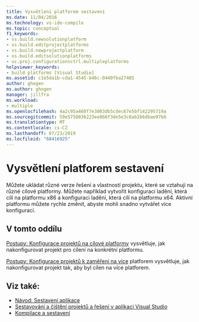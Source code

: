 ```yaml
---
title: Vysvětlení platforem sestavení
ms.date: 11/04/2016
ms.technology: vs-ide-compile
ms.topic: conceptual
f1_keywords:
- vs.build.newsolutionplatform
- vs.build.editprojectplatforms
- vs.build.newprojectplatform
- vs.build.editsolutionplatforms
- vc.proj.configurationsctrl.multipleplatforms
helpviewer_keywords:
- build platforms [Visual Studio]
ms.assetid: c1e5da1b-cda1-4545-b46c-0440fba27485
author: ghogen
ms.author: ghogen
manager: jillfra
ms.workload:
- multiple
ms.openlocfilehash: 4a2c95a460f7e3003db5cdec67e5bf142295719a
ms.sourcegitcommit: 59e5758036223ee866f3de5e3c0ab2b6dbae97b6
ms.translationtype: MT
ms.contentlocale: cs-CZ
ms.lasthandoff: 07/23/2019
ms.locfileid: "68416925"
---
```

# <a name="understand-build-platforms"></a>Vysvětlení platforem sestavení

Můžete ukládat různé verze řešení a vlastností projektu, které se vztahují na různé cílové platformy. Můžete například vytvořit konfiguraci ladění, která cílí na platformu x86 a konfiguraci ladění, která cílí na platformu x64. Aktivní platformu můžete rychle změnit, abyste mohli snadno vytvářet více konfigurací.

## <a name="in-this-section"></a>V tomto oddílu

 [Postupy: Konfigurace projektů na cílové platformy](../ide/how-to-configure-projects-to-target-platforms.md) vysvětluje, jak nakonfigurovat projekt pro cílení na konkrétní platformu.

 [Postupy: Konfigurace projektů k zaměření na více](../ide/how-to-configure-projects-to-target-multiple-platforms.md) platforem vysvětluje, jak nakonfigurovat projekt tak, aby byl cílen na více platforem.

## <a name="see-also"></a>Viz také:

- [Návod: Sestavení aplikace](../ide/walkthrough-building-an-application.md)
- [Sestavování a čištění projektů a řešení v aplikaci Visual Studio](../ide/building-and-cleaning-projects-and-solutions-in-visual-studio.md)
- [Kompilace a sestavení](../ide/compiling-and-building-in-visual-studio.md)